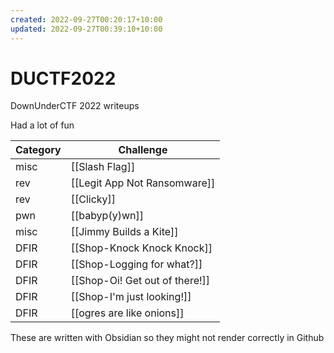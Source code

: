 ```yaml
---
created: 2022-09-27T00:20:17+10:00
updated: 2022-09-27T00:39:10+10:00
---
```

# DUCTF2022
DownUnderCTF 2022 writeups

Had a lot of fun 

| Category | Challenge                      |
| -------- | ------------------------------ |
| misc     | [[Slash Flag]]                 |
| rev      | [[Legit App Not Ransomware]]   |
| rev      | [[Clicky]]                     |
| pwn      | [[babyp(y)wn]]                 |
| misc     | [[Jimmy Builds a Kite]]        |
| DFIR     | [[Shop-Knock Knock Knock]]     |
| DFIR     | [[Shop-Logging for what?]]     |
| DFIR     | [[Shop-Oi! Get out of there!]] |
| DFIR     | [[Shop-I'm just looking!]]     |
| DFIR     | [[ogres are like onions]]      |


These are written with Obsidian so they might not render correctly in Github
